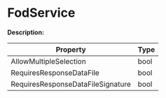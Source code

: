 # FodService

**Description:** 

| Property | Type |
|---|---|
| AllowMultipleSelection | bool |
| RequiresResponseDataFile | bool |
| RequiresResponseDataFileSignature | bool |


